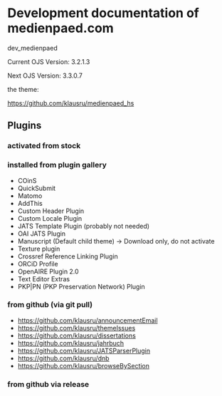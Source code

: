 # Development documentation of medienpaed.com
dev_medienpaed

Current OJS Version: 3.2.1.3

Next OJS Version: 3.3.0.7


the theme:

https://github.com/klausru/medienpaed_hs



## Plugins

### activated from stock


### installed from plugin gallery
* COinS
* QuickSubmit
* Matomo
* AddThis
* Custom Header Plugin
* Custom Locale Plugin
* JATS Template Plugin (probably not needed)
* OAI JATS Plugin
* Manuscript (Default child theme) -> Download only, do not activate
* Texture plugin
* Crossref Reference Linking Plugin
* ORCiD Profile
* OpenAIRE Plugin 2.0
* Text Editor Extras
* PKP|PN (PKP Preservation Network) Plugin


### from github (via git pull)
* https://github.com/klausru/announcementEmail
* https://github.com/klausru/themeIssues
* https://github.com/klausru/dissertations
* https://github.com/klausru/jahrbuch
* https://github.com/klausru/JATSParserPlugin
* https://github.com/klausru/dnb
* https://github.com/klausru/browseBySection


### from github via release
